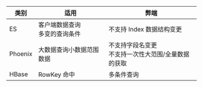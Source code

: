 | 类别    | 适用                               | 弊端                                                    |
| ------- | ---------------------------------- | ------------------------------------------------------- |
| ES      | 客户端数据查询<br />多变的查询条件 | 不支持 Index 数据结构变更                               |
| Phoenix | 大数据查询小数据范围数据           | 不支持字段名变更<br />不支持一次性大范围/全量数据的获取 |
| HBase   | RowKey 命中                        | 多条件查询                                              |

